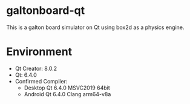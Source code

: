 # galtonboard-qt

This is a galton board simulator on Qt using box2d as a physics engine.

# Environment

- Qt Creator: 8.0.2
- Qt: 6.4.0
- Confirmed Compiler:
    - Desktop Qt 6.4.0 MSVC2019 64bit
    - Android Qt 6.4.0 Clang arm64-v8a